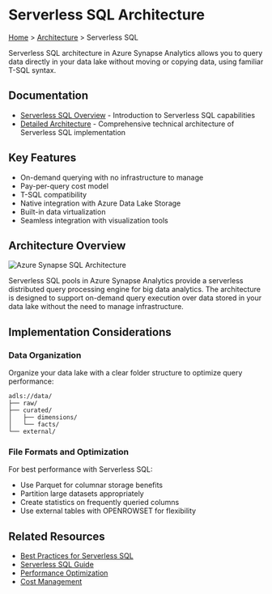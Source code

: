 # Serverless SQL Architecture

[Home](../../) > [Architecture](../) > Serverless SQL

Serverless SQL architecture in Azure Synapse Analytics allows you to query data directly in your data lake without moving or copying data, using familiar T-SQL syntax.

## Documentation

- [Serverless SQL Overview](./serverless-overview.md) - Introduction to Serverless SQL capabilities
- [Detailed Architecture](./detailed-architecture.md) - Comprehensive technical architecture of Serverless SQL implementation

## Key Features

- On-demand querying with no infrastructure to manage
- Pay-per-query cost model
- T-SQL compatibility
- Native integration with Azure Data Lake Storage
- Built-in data virtualization
- Seamless integration with visualization tools

## Architecture Overview

![Azure Synapse SQL Architecture](https://learn.microsoft.com/en-us/azure/synapse-analytics/media/overview-architecture/sql-architecture.png)

Serverless SQL pools in Azure Synapse Analytics provide a serverless distributed query processing engine for big data analytics. The architecture is designed to support on-demand query execution over data stored in your data lake without the need to manage infrastructure.

## Implementation Considerations

### Data Organization

Organize your data lake with a clear folder structure to optimize query performance:

```
adls://data/
├── raw/
├── curated/
│   ├── dimensions/
│   └── facts/
└── external/
```

### File Formats and Optimization

For best performance with Serverless SQL:

- Use Parquet for columnar storage benefits
- Partition large datasets appropriately
- Create statistics on frequently queried columns
- Use external tables with OPENROWSET for flexibility

## Related Resources

- [Best Practices for Serverless SQL](../../best-practices/#serverless-sql)
- [Serverless SQL Guide](../../code-examples/serverless-sql-guide.md)
- [Performance Optimization](../../best-practices/performance.md)
- [Cost Management](../../best-practices/cost-optimization.md)
